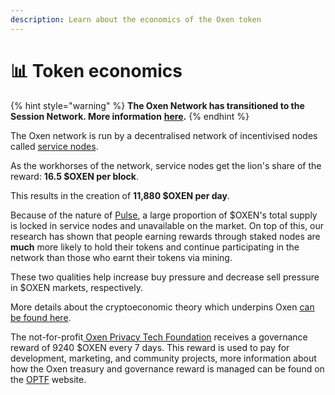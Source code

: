 ```yaml
---
description: Learn about the economics of the Oxen token
---
```


# 📊 Token economics

{% hint style="warning" %}
**The Oxen Network has transitioned to the Session Network. More information** [**here**](https://oxen.io/blog/development-is-transitioning-to-session-token)**.**&#x20;
{% endhint %}

The Oxen network is run by a decentralised network of incentivised nodes called [service nodes](../oxen-service-nodes.md).

As the workhorses of the network, service nodes get the lion's share of the reward: **16.5 $OXEN per block**.

This results in the creation of **11,880 $OXEN per day**.

Because of the nature of [Pulse](../pulse-pos-on-oxen/), a large proportion of $OXEN's total supply is locked in service nodes and unavailable on the market. On top of this, our research has shown that people earning rewards through staked nodes are **much** more likely to hold their tokens and continue participating in the network than those who earnt their tokens via mining.

These two qualities help increase buy pressure and decrease sell pressure in $OXEN markets, respectively.

More details about the cryptoeconomic theory which underpins Oxen [can be found here](https://loki.network/wp-content/uploads/2019/05/Loki_Cryptoeconomics-2-1.pdf).

The not-for-profit[ Oxen Privacy Tech Foundation](https://optf.ngo/) receives a governance reward of 9240 $OXEN every 7 days. This reward is used to pay for development, marketing, and community projects, more information about how the Oxen treasury and governance reward is managed can be found on the [OPTF](https://optf.ngo/) website.

